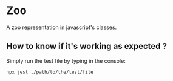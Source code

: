 # Zoo

A zoo representation in javascript's classes.


## How to know if it's working as expected ?

Simply run the test file by typing in the console:

```console
npx jest ./path/to/the/test/file
```